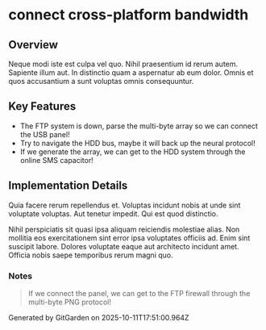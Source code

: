 # connect cross-platform bandwidth

## Overview
Neque modi iste est culpa vel quo. Nihil praesentium id rerum autem. Sapiente illum aut. In distinctio quam a aspernatur ab eum dolor. Omnis et quos accusantium a sunt voluptas omnis consequuntur.

## Key Features
- The FTP system is down, parse the multi-byte array so we can connect the USB panel!
- Try to navigate the HDD bus, maybe it will back up the neural protocol!
- If we generate the array, we can get to the HDD system through the online SMS capacitor!

## Implementation Details
Quia facere rerum repellendus et. Voluptas incidunt nobis at unde sint voluptate voluptas. Aut tenetur impedit. Qui est quod distinctio.
 Nihil perspiciatis sit quasi ipsa aliquam reiciendis molestiae alias. Non mollitia eos exercitationem sint error ipsa voluptates officiis ad. Enim sint suscipit labore. Dolores voluptate eaque aut architecto incidunt amet. Officia nobis saepe temporibus rerum magni quo.

### Notes
> If we connect the panel, we can get to the FTP firewall through the multi-byte PNG protocol!

Generated by GitGarden on 2025-10-11T17:51:00.964Z